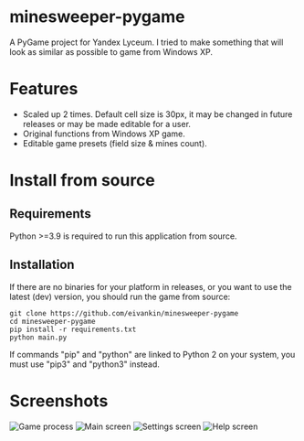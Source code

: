 # minesweeper-pygame
A PyGame project for Yandex Lyceum. 
I tried to make something that will look as similar as possible to game from Windows XP.
# Features
- Scaled up 2 times. Default cell size is 30px, it may be changed in future releases or may be made editable for a user.
- Original functions from Windows XP game.
- Editable game presets (field size & mines count).
# Install from source
## Requirements
Python >=3.9 is required to run this application from source.
## Installation
If there are no binaries for your platform in releases, or you want to use the latest (dev) version, you should run the game from source:
```
git clone https://github.com/eivankin/minesweeper-pygame
cd minesweeper-pygame
pip install -r requirements.txt
python main.py
```
If commands "pip" and "python" are linked to Python 2 on your system, you must use "pip3" and "python3" instead.
# Screenshots
![Game process](https://i.imgur.com/wcF1f91.png)
![Main screen](https://i.imgur.com/mO95lQe.png)
![Settings screen](https://i.imgur.com/XUPdiPU.png)
![Help screen](https://i.imgur.com/sXKP54t.png)
